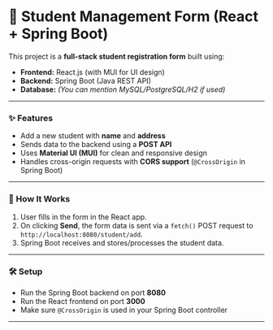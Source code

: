 # 📘 Student Management Form (React + Spring Boot)

This project is a **full-stack student registration form** built using:

- **Frontend:** React.js (with MUI for UI design)  
- **Backend:** Spring Boot (Java REST API)  
- **Database:** *(You can mention MySQL/PostgreSQL/H2 if used)*

---

### ✨ Features

- Add a new student with **name** and **address**
- Sends data to the backend using a **POST API**
- Uses **Material UI (MUI)** for clean and responsive design
- Handles cross-origin requests with **CORS support** (`@CrossOrigin` in Spring Boot)

---

### 🚀 How It Works

1. User fills in the form in the React app.
2. On clicking **Send**, the form data is sent via a `fetch()` POST request to `http://localhost:8080/student/add`.
3. Spring Boot receives and stores/processes the student data.

---

### 🛠 Setup

- Run the Spring Boot backend on port **8080**
- Run the React frontend on port **3000**
- Make sure `@CrossOrigin` is used in your Spring Boot controller

---


